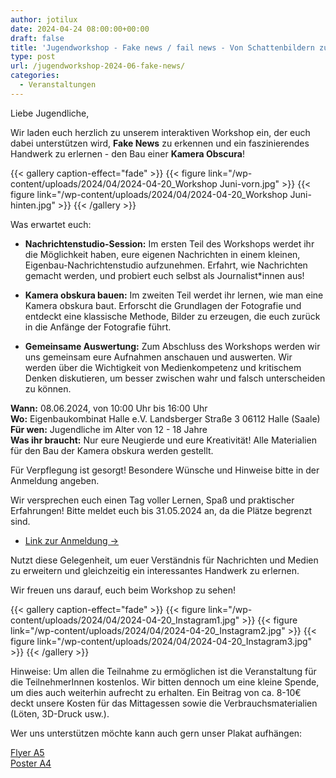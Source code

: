 ```yaml
---
author: jotilux
date: 2024-04-24 08:00:00+00:00
draft: false
title: 'Jugendworkshop - Fake news / fail news - Von Schattenbildern zu schnellen Schlagzeilen'
type: post
url: /jugendworkshop-2024-06-fake-news/
categories:
  - Veranstaltungen
---
```


Liebe Jugendliche,

Wir laden euch herzlich zu unserem interaktiven Workshop ein, der euch dabei unterstützen wird,
**Fake News** zu erkennen und ein faszinierendes Handwerk zu erlernen - den Bau einer **Kamera Obscura**!

{{< gallery caption-effect="fade" >}}
{{< figure link="/wp-content/uploads/2024/04/2024-04-20_Workshop Juni-vorn.jpg" >}}
{{< figure link="/wp-content/uploads/2024/04/2024-04-20_Workshop Juni-hinten.jpg" >}}
{{< /gallery >}}

Was erwartet euch:

* **Nachrichtenstudio-Session:**
  Im ersten Teil des Workshops werdet ihr die Möglichkeit haben, eure eigenen Nachrichten in einem kleinen, Eigenbau-Nachrichtenstudio aufzunehmen. Erfahrt, wie Nachrichten gemacht werden, und probiert euch selbst als Journalist*innen aus!

* **Kamera obskura bauen:**
  Im zweiten Teil werdet ihr lernen, wie man eine Kamera obskura baut. Erforscht die Grundlagen der Fotografie und entdeckt eine klassische Methode, Bilder zu erzeugen, die euch zurück in die Anfänge der Fotografie führt.

* **Gemeinsame Auswertung:**
  Zum Abschluss des Workshops werden wir uns gemeinsam eure Aufnahmen anschauen und auswerten. Wir werden über die Wichtigkeit von Medienkompetenz und kritischem Denken diskutieren, um besser zwischen wahr und falsch unterscheiden zu können.

__Wann:__ 08.06.2024, von 10:00 Uhr bis 16:00 Uhr  
__Wo:__ Eigenbaukombinat Halle e.V. Landsberger Straße 3 06112 Halle (Saale)  
__Für wen:__ Jugendliche im Alter von 12 - 18 Jahre  
__Was ihr braucht:__ Nur eure Neugierde und eure Kreativität! Alle Materialien für den Bau der Kamera obskura werden gestellt.  

Für Verpflegung ist gesorgt!
Besondere Wünsche und Hinweise bitte in der Anmeldung angeben.

Wir versprechen euch einen Tag voller Lernen, Spaß und praktischer Erfahrungen!
Bitte meldet euch bis 31.05.2024 an, da die Plätze begrenzt sind.

<ul class="pager main-pager">
  <li class="">
    <a href="https://tickets.eigenbaukombinat.de/ebk/jw24-06/">Link zur Anmeldung &rarr;</a>
  </li>
</ul>

Nutzt diese Gelegenheit, um euer Verständnis für Nachrichten und Medien zu erweitern
und gleichzeitig ein interessantes Handwerk zu erlernen.

Wir freuen uns darauf, euch beim Workshop zu sehen!


{{< gallery caption-effect="fade" >}}
{{< figure link="/wp-content/uploads/2024/04/2024-04-20_Instagram1.jpg" >}}
{{< figure link="/wp-content/uploads/2024/04/2024-04-20_Instagram2.jpg" >}}
{{< figure link="/wp-content/uploads/2024/04/2024-04-20_Instagram3.jpg" >}}
{{< /gallery >}}

Hinweise:
Um allen die Teilnahme zu ermöglichen ist die Veranstaltung für die TeilnehmerInnen kostenlos. Wir bitten dennoch um eine kleine Spende, um dies auch weiterhin aufrecht zu erhalten. Ein Beitrag von ca. 8-10€ deckt unsere Kosten für das Mittagessen sowie die Verbrauchsmaterialien (Löten, 3D-Druck usw.).

Wer uns unterstützen möchte kann auch gern unser Plakat aufhängen:  

[Flyer A5](/wp-content/uploads/2024/04/2024-04-20_Flyer_A5.pdf)  
[Poster A4](/wp-content/uploads/2024/04/2024-04-20_Poster_A4.pdf)

